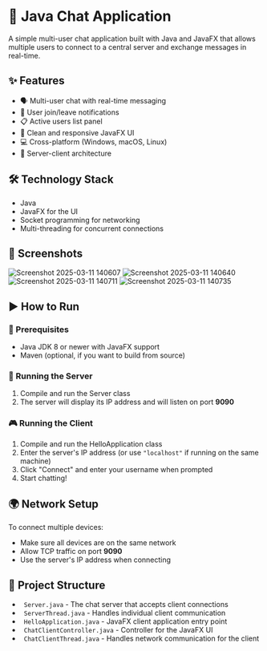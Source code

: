 # 💬 Java Chat Application

A simple multi-user chat application built with Java and JavaFX that allows multiple users to connect to a central server and exchange messages in real-time.  

## ✨ Features

- 🗣️ Multi-user chat with real-time messaging  
- 🚪 User join/leave notifications  
- 📋 Active users list panel  
- 🎨 Clean and responsive JavaFX UI  
- 💻 Cross-platform (Windows, macOS, Linux)  
- 🔌 Server-client architecture  

## 🛠️ Technology Stack

-  Java  
-  JavaFX for the UI  
-  Socket programming for networking  
-  Multi-threading for concurrent connections  

## 📸 Screenshots
![Screenshot 2025-03-11 140607](https://github.com/user-attachments/assets/83d1c1ec-8267-476c-941a-0fa6cef73240)
![Screenshot 2025-03-11 140640](https://github.com/user-attachments/assets/dbbc8ed4-c1c9-4ec3-93d0-52e77b073116)
![Screenshot 2025-03-11 140711](https://github.com/user-attachments/assets/30686ea5-b149-4453-8503-4bf617638163)
![Screenshot 2025-03-11 140735](https://github.com/user-attachments/assets/7154f411-c493-489b-8b13-434c8deee95d)

## ▶️ How to Run

### 📌 Prerequisites

-  Java JDK 8 or newer with JavaFX support  
-  Maven (optional, if you want to build from source)  

### 🚀 Running the Server

1.  Compile and run the Server class  
2.  The server will display its IP address and will listen on port **9090**  

### 🎮 Running the Client

1.  Compile and run the HelloApplication class  
2.  Enter the server's IP address (or use `"localhost"` if running on the same machine)  
3.  Click "Connect" and enter your username when prompted  
4.  Start chatting!  

## 🌍 Network Setup

To connect multiple devices:  
-  Make sure all devices are on the same network  
-  Allow TCP traffic on port **9090**  
-  Use the server's IP address when connecting  

## 📂 Project Structure

- ` Server.java` - The chat server that accepts client connections  
- ` ServerThread.java` - Handles individual client communication  
- ` HelloApplication.java` - JavaFX client application entry point  
- ` ChatClientController.java` - Controller for the JavaFX UI  
- ` ChatClientThread.java` - Handles network communication for the client  
